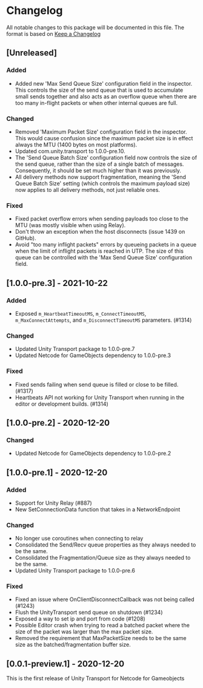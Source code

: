 # Changelog
All notable changes to this package will be documented in this file. The format is based on [Keep a Changelog](http://keepachangelog.com/en/1.0.0/)

## [Unreleased]

### Added

- Added new 'Max Send Queue Size' configuration field in the inspector. This controls the size of the send queue that is used to accumulate small sends together and also acts as an overflow queue when there are too many in-flight packets or when other internal queues are full.

### Changed

- Removed 'Maximum Packet Size' configuration field in the inspector. This would cause confusion since the maximum packet size is in effect always the MTU (1400 bytes on most platforms).
- Updated com.unity.transport to 1.0.0-pre.10.
- The 'Send Queue Batch Size' configuration field now controls the size of the send queue, rather than the size of a single batch of messages. Consequently, it should be set much higher than it was previously.
- All delivery methods now support fragmentation, meaning the 'Send Queue Batch Size' setting (which controls the maximum payload size) now applies to all delivery methods, not just reliable ones.


### Fixed

- Fixed packet overflow errors when sending payloads too close to the MTU (was mostly visible when using Relay).
- Don't throw an exception when the host disconnects (issue 1439 on GitHub).
- Avoid "too many inflight packets" errors by queueing packets in a queue when the limit of inflight packets is reached in UTP. The size of this queue can be controlled with the 'Max Send Queue Size' configuration field.

## [1.0.0-pre.3] - 2021-10-22

### Added 

- Exposed `m_HeartbeatTimeoutMS`, `m_ConnectTimeoutMS`, `m_MaxConnectAttempts`, and `m_DisconnectTimeoutMS` parameters. (#1314)

### Changed

- Updated Unity Transport package to 1.0.0-pre.7
- Updated Netcode for GameObjects dependency to 1.0.0-pre.3

### Fixed

- Fixed sends failing when send queue is filled or close to be filled. (#1317)
- Heartbeats API not working for Unity Transport when running in the editor or development builds. (#1314)

## [1.0.0-pre.2] - 2020-12-20

### Changed

- Updated Netcode for GameObjects dependency to 1.0.0-pre.2

## [1.0.0-pre.1] - 2020-12-20

### Added

- Support for Unity Relay (#887)
- New SetConnectionData function that takes in a NetworkEndpoint

### Changed 

- No longer use coroutines when connecting to relay
- Consolidated the Send/Recv queue properties as they always needed to be the same.
- Consolidated the Fragmentation/Queue size as they always needed to be the same.
- Updated Unity Transport package to 1.0.0-pre.6

### Fixed

- Fixed an issue where OnClientDisconnectCallback was not being called (#1243)
- Flush the UnityTransport send queue on shutdown (#1234)
- Exposed a way to set ip and port from code (#1208)
- Possible Editor crash when trying to read a batched packet where the size of the packet was larger than the max packet size.
- Removed the requirement that MaxPacketSize needs to be the same size as the batched/fragmentation buffer size.

## [0.0.1-preview.1] - 2020-12-20
This is the first release of Unity Transport for Netcode for Gameobjects
